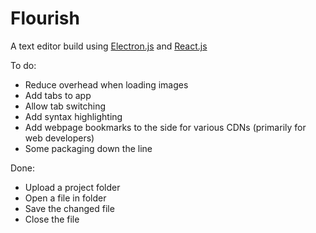 # Flourish

A text editor build using [Electron.js](https://www.electronjs.org/) and [React.js](https://reactjs.org/)

To do:
+ Reduce overhead when loading images
+ Add tabs to app
+ Allow tab switching
+ Add syntax highlighting
+ Add webpage bookmarks to the side for various CDNs (primarily for web developers)
+ Some packaging down the line

Done:
+ Upload a project folder
+ Open a file in folder
+ Save the changed file
+ Close the file
